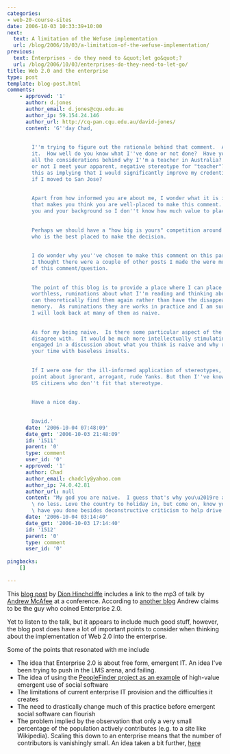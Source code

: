```yaml
---
categories:
- web-20-course-sites
date: 2006-10-03 10:33:39+10:00
next:
  text: A limitation of the Wefuse implementation
  url: /blog/2006/10/03/a-limitation-of-the-wefuse-implementation/
previous:
  text: Enterprises - do they need to &quot;let go&quot;?
  url: /blog/2006/10/03/enterprises-do-they-need-to-let-go/
title: Web 2.0 and the enterprise
type: post
template: blog-post.html
comments:
    - approved: '1'
      author: d.jones
      author_email: d.jones@cqu.edu.au
      author_ip: 59.154.24.146
      author_url: http://cq-pan.cqu.edu.au/david-jones/
      content: 'G''day Chad,
    
    
        I''m trying to figure out the rationale behind that comment.  Also the basis for
        it.  How well do you know what I''ve done or not done?  Have you been privy to
        all the considerations behind why I''m a teacher in Australia?  Do you know whether
        or not I meet your apparent, negative stereotype for "teacher"?  Am I to interpret
        this as implying that I would significantly improve my credentials around innovation
        if I moved to San Jose?
    
    
        Apart from how informed you are about me, I wonder what it is in your background
        that makes you think you are well-placed to make this comment.  I don''t know
        you and your background so I don''t know how much value to place on your comments.
    
    
        Perhaps we should have a "how big is yours" competition around innovation to see
        who is the best placed to make the decision.
    
    
        I do wonder why you''ve chosen to make this comment on this particular post.  Personally,
        I thought there were a couple of other posts I made the were much more worthy
        of this comment/question.
    
    
        The point of this blog is to provide a place where I can place my, possibly completely
        worthless, ruminations about what I''m reading and thinking about.  A place I
        can theoretically find them again rather than have the disappear out of my failing
        memory.  As ruminations they are works in practice and I am sure that in 5 years
        I will look back at many of them as naive.
    
    
        As for my being naive.  Is there some particular aspect of the comment that you
        disagree with.  It would be much more intellectually stimulating if you actually
        engaged in a discussion about what you think is naive and why rather than spend
        your time with baseless insults.
    
    
        If I were one for the ill-informed application of stereotypes, I might make a
        point about ignorant, arrogant, rude Yanks. But then I''ve known any number of
        US citizens who don''t fit that stereotype.
    
    
        Have a nice day.
    
    
        David.'
      date: '2006-10-04 07:48:09'
      date_gmt: '2006-10-03 21:48:09'
      id: '1511'
      parent: '0'
      type: comment
      user_id: '0'
    - approved: '1'
      author: Chad
      author_email: chadcly@yahoo.com
      author_ip: 74.0.42.81
      author_url: null
      content: "My god you are naive.  I guess that's why you\u2019re a teacher in Australia\
        \ no less. Love the country to holiday in, but come on, know your place. What\
        \ have you done besides deconstructive criticism to help drive innovation?"
      date: '2006-10-04 03:14:40'
      date_gmt: '2006-10-03 17:14:40'
      id: '1512'
      parent: '0'
      type: comment
      user_id: '0'
    
pingbacks:
    []
    
---
```

This [blog post](http://blogs.zdnet.com/Hinchcliffe/?p=68) by [Dion Hinchcliffe](http://blogs.zdnet.com/bio.php#hinchcliffe) includes a link to the mp3 of talk by [Andrew McAfee](http://blog.hbs.edu/faculty/amcafee/) at a conference. According to [another blog](http://webbizculture.blogspot.com/2006/09/impending-failure-of-standalone.html) Andrew claims to be the guy who coined Enterprise 2.0.

Yet to listen to the talk, but it appears to include much good stuff, however, the blog post does have a lot of important points to consider when thinking about the implementation of Web 2.0 into the enterprise.

Some of the points that resonated with me include

- The idea that Enterprise 2.0 is about free form, emergent IT. An idea I've been trying to push in the LMS arena, and failing.
- The idea of using the [PeopleFinder project as an example](http://web2.wsj2.com/finding_the_real_web_20.htm) of high-value emergent use of social software
- The limitations of current enterprise IT provision and the difficulties it creates
- The need to drastically change much of this practice before emergent social software can flourish
- The problem implied by the observation that only a very small percentage of the population actively contributes (e.g. to a site like Wikipedia). Scaling this down to an enterprise means that the number of contributors is vanishingly small. An idea taken a bit further, [here](http://webbizculture.blogspot.com/2006/09/impending-failure-of-standalone.html)